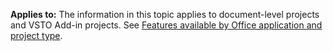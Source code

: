   **Applies to:** The information in this topic applies to document\-level projects and VSTO Add\-in projects. See [Features available by Office application and project type](../../vsto/features-available-by-office-application-and-project-type.md).
